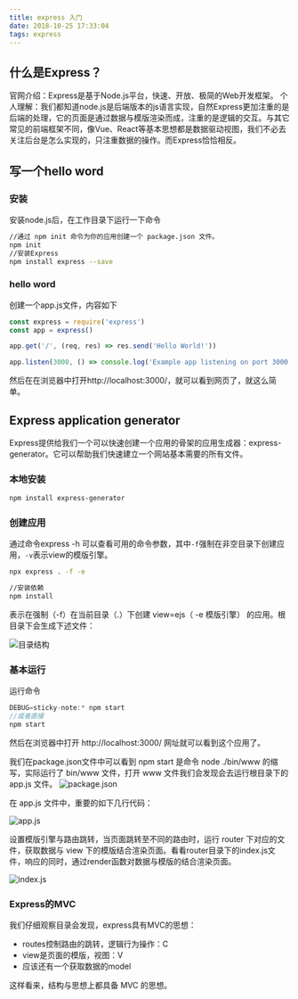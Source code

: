 ```yaml
---
title: express 入门
date: 2018-10-25 17:33:04
tags: express
---
```

## 什么是Express？

官网介绍：Express是基于Node.js平台，快速、开放、极简的Web开发框架。
个人理解：我们都知道node.js是后端版本的js语言实现，自然Express更加注重的是后端的处理，它的页面是通过数据与模版渲染而成，注重的是逻辑的交互。与其它常见的前端框架不同，像Vue、React等基本思想都是数据驱动视图，我们不必去关注后台是怎么实现的，只注重数据的操作。而Express恰恰相反。

## 写一个hello word

### 安装

安装node.js后，在工作目录下运行一下命令

```bash
//通过 npm init 命令为你的应用创建一个 package.json 文件。
npm init
//安装Express
npm install express --save
```
### hello word
创建一个app.js文件，内容如下
```js
const express = require('express')
const app = express()

app.get('/', (req, res) => res.send('Hello World!'))

app.listen(3000, () => console.log('Example app listening on port 3000!'))
```
然后在在浏览器中打开http://localhost:3000/，就可以看到网页了，就这么简单。

## Express application generator

Express提供给我们一个可以快速创建一个应用的骨架的应用生成器：express-generator。它可以帮助我们快速建立一个网站基本需要的所有文件。

### 本地安装

```bash
npm install express-generator
```

### 创建应用
通过命令express -h 可以查看可用的命令参数，其中`-f`强制在非空目录下创建应用，`-v`表示view的模版引擎。
```bash
npx express . -f -e

//安装依赖
npm install
```
表示在强制（-f）在当前目录（.）下创建 view=ejs（ -e 模版引擎） 的应用。根目录下会生成下述文件：

![目录结构](https://upload-images.jianshu.io/upload_images/12812641-540834276a7cfa13.png?imageMogr2/auto-orient/strip%7CimageView2/2/w/1240)

### 基本运行

运行命令
```js
DEBUG=sticky-note:* npm start
//或者直接
npm start
```
然后在浏览器中打开 http://localhost:3000/ 网址就可以看到这个应用了。

我们在package.json文件中可以看到 npm start 是命令 node ./bin/www 的缩写，实际运行了 bin/www 文件，打开 www 文件我们会发现会去运行根目录下的 app.js 文件。
![package.json](https://upload-images.jianshu.io/upload_images/12812641-9979e66d02007b6d.png?imageMogr2/auto-orient/strip%7CimageView2/2/w/1240)

在 app.js 文件中，重要的如下几行代码：

![app.js](https://upload-images.jianshu.io/upload_images/12812641-a04a0f265b54325f.png?imageMogr2/auto-orient/strip%7CimageView2/2/w/1240)

设置模版引擎与路由跳转，当页面跳转至不同的路由时，运行 router 下对应的文件，获取数据与 view 下的模版结合渲染页面。看看router目录下的index.js文件，响应的同时，通过render函数对数据与模版的结合渲染页面。

![index.js](https://upload-images.jianshu.io/upload_images/12812641-e06a651cb3ca8dbc.png?imageMogr2/auto-orient/strip%7CimageView2/2/w/1240)

### Express的MVC
我们仔细观察目录会发现，express具有MVC的思想：
* routes控制路由的跳转，逻辑行为操作：C
* view是页面的模版，视图：V
* 应该还有一个获取数据的model

这样看来，结构与思想上都具备 MVC 的思想。
